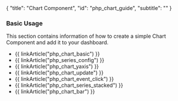 <meta>
{
	"title": "Chart Component",
    "id": "php_chart_guide",
	"subtitle": ""
}
</meta>

### Basic Usage

This section contains information of how to create a simple Chart Component and add it to your dashboard.

* {{ linkArticle("php_chart_basic") }}
* {{ linkArticle("php_series_config") }}
* {{ linkArticle("php_chart_yaxis") }}
* {{ linkArticle("php_chart_update") }}
* {{ linkArticle("php_chart_event_click") }}
* {{ linkArticle("php_chart_series_stacked") }}
* {{ linkArticle("php_chart_bar") }}

